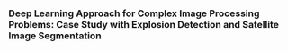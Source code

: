 ### Deep Learning Approach for Complex Image Processing Problems: Case Study with Explosion Detection and Satellite Image Segmentation


